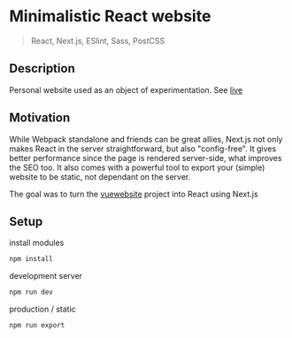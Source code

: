 # Minimalistic React website

> React, Next.js, ESlint, Sass, PostCSS

## Description

Personal website used as an object of experimentation. See [live](http://www.martosjose.com)

## Motivation

While Webpack standalone and friends can be great allies, Next.js not only makes React in the server straightforward, but also "config-free". It gives better performance since the page is rendered server-side, what improves the SEO too. It also comes with a powerful tool to export your (simple) website to be static, not dependant on the server.

The goal was to turn the [vuewebsite](https://github.com/josemartos/vuewebsite) project into React using Next.js

## Setup

install modules

```sh
npm install
```

development server

```sh
npm run dev
```

production / static

```sh
npm run export
```
